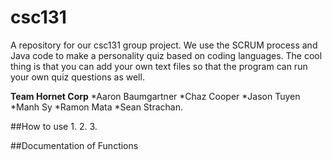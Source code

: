 # csc131
A repository for our csc131 group project. We use the SCRUM process and Java code to make a personality quiz based on coding languages. The cool thing is that you can add your own text files so that the program can run your own quiz questions as well.

**Team Hornet Corp**
*Aaron Baumgartner
*Chaz Cooper
*Jason Tuyen
*Manh Sy
*Ramon Mata
*Sean Strachan.

##How to use
1.
2.
3.

##Documentation of Functions
